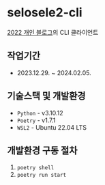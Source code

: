 # selosele2-cli

[2022 개인 블로그](https://github.com/selosele/selosele2-backend)의 CLI 클라이언트

## 작업기간

- 2023.12.29. ~ 2024.02.05.

## 기술스택 및 개발환경

- `Python` - v3.10.12
- `Poetry` - v1.7.1
- `WSL2` - Ubuntu 22.04 LTS

## 개발환경 구동 절차

1. `poetry shell`
2. `poetry run start`
